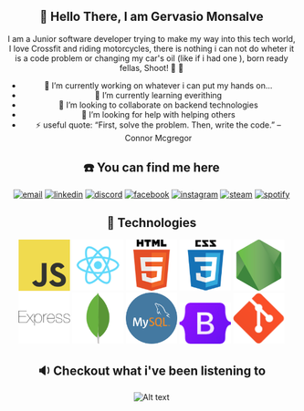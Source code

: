 <body  style="text-align: center;">
   
## :wave: Hello There, I am Gervasio Monsalve <br>

I am a Junior software developer trying to make my way into this tech world, I love Crossfit and riding motorcycles, there is nothing i can not do wheter it is a code problem or changing my car's oil (like if i had one ), born ready fellas, Shoot! :muscle: :muscle: <br>
- 🔭 I’m currently working on whatever i can put my hands on...
- 🌱 I’m currently learning everithing
- 👯 I’m looking to collaborate on backend technologies
- 🤔 I’m looking for help with helping others
- ⚡ useful quote: “First, solve the problem. Then, write the code.” – Connor Mcgregor

## :phone: You can find me here <br>
  <a href="mailto:germonsalve@icloud.com"><img src="https://img.icons8.com/color/96/000000/gmail.png" alt="email"/></a>
  <a href="https://www.linkedin.com/in/gervasio-monsalve-b291541b3"><img src="https://img.icons8.com/color/96/000000/linkedin.png" alt="linkedin"/></a>
  <a href="https://discordapp.com/users/Gerva#4738"><img src="https://img.icons8.com/color/96/000000/discord-logo.png" alt="discord"/></a>
  <a href="https://www.facebook.com/Gervii/"><img src="https://img.icons8.com/color/96/000000/facebook.png" alt="facebook"/></a>
  <a href="https://www.instagram.com/gervamonsalve"><img src="https://img.icons8.com/color/96/000000/instagram-new.png" alt="instagram"/></a>
  <a href="https://steamcommunity.com/id/Gervaa"><img src="https://img.icons8.com/fluent/96/000000/steam.png" alt="steam"/></a>
  <a href="https://open.spotify.com/user/11139827038"><img src="https://img.icons8.com/color/96/000000/spotify--v1.png" alt="spotify"/></a>

## :hammer: Technologies
<p float="left">
<img src="/images/javascript.png" margin width="90" alt="js"/>
<img src="/images/react.png" width="90" alt="react"/>
<img src="/images/HTML.png" width="90" alt="html"/>
<img src="/images/css.png" width="90" alt="css"/>
<img src="/images/nodejs.png" width="90" alt="node"/>
<img src="/images/express.png" width="90" alt="express"/>
<img src="/images/mongodb-leaf.png" width="90" alt="mongodb"/>
<img src="/images/mysql-logo.png" width="90" alt="SQL"/>
<img src="/images/bootstrap-logo.png" width="90" alt="bootstrap"/>
<img src="/images/git-logo-minimal.png" width="90" alt="GIT"/>
</p>

## :sound: Checkout what i've been listening to <br>
![Alt text](https://spotify-recently-played-readme.vercel.app/api?user=11139827038)

</body>

